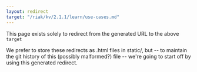 ```yaml
---
layout: redirect
target: "/riak/kv/2.1.1/learn/use-cases.md"
---
```


This page exists solely to redirect from the generated URL to the above `target`

We prefer to store these redirects as .html files in static/, but -- to maintain
the git history of this (possibly malformed?) file -- we're going to start off
by using this generated redirect.
